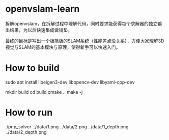 # openvslam-learn

拆解openvslam，在拆解过程中理解代码，同时要求能获得每个求解器的独立输出结果，为以后快速集成做铺垫。

最终的目标是写出一个极简版的SLAM系统（性能差点没关系），方便大家理解3D视觉与SLAM的基本模块与原理，使得新手可以快速入门。

# How to build

sudo apt install libeigen3-dev libopencv-dev libyaml-cpp-dev

mkdir build
cd build
cmake ..
make -j

# How to run

./pnp_solver ../data/1.png ../data/2.png ../data/1_depth.png ../data/2_depth.png